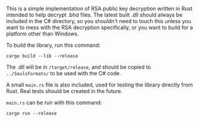 This is a simple implementation of RSA public key decryption written in Rust intended to help decrypt .bhd files. The latest built .dll should always be included in the C# directory, so you shouldn't need to touch this unless you want to mess with the RSA decryption specifically, or you want to build for a platform other than Windows.

To build the library, run this command:

```
cargo build --lib --release
```

The .dll will be in `/target/release`, and should be copied to `../SoulsFormats/` to be used with the C# code.

A small `main.rs` file is also included, used for testing the library directly from Rust. Real tests should be created in the future. 

`main.rs` can be run with this command:

```
cargo run --release
```